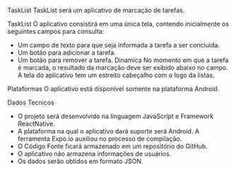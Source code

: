 TaskList
TaskList será um aplicativo de marcação de tarefas.

TaskList
O aplicativo consistirá em uma única tela, contendo inicialmente os seguintes campos para consulta:

* Um campo de texto para que seja informada a tarefa a ser concluida.
* Um botão para adicionar a tarefa.
* Um botão para remover a tarefa.
Dinamica
No momento em que a tarefa é marcada, o resultado da marcação deve ser exibido abaixo no campo. A tela do aplicativo tem um estreito cabeçalho com o logo da listas.

Plataformas
O aplicativo está disponível somente na plataforma Android.

Dados Tecnicos
* O projeto será desenvolvido na linguagem JavaScript e Framework ReactNative.
* A plataforma na qual o aplicativo dará suporte será Android. A ferramenta Expo.io auxiliou no processo de compilação.
* O Código Fonte ficará armazenado em um repositório do GitHub.
* O aplicativo não armazena informações de usuários.
* Os dados serão obtidos em formato JSON.
